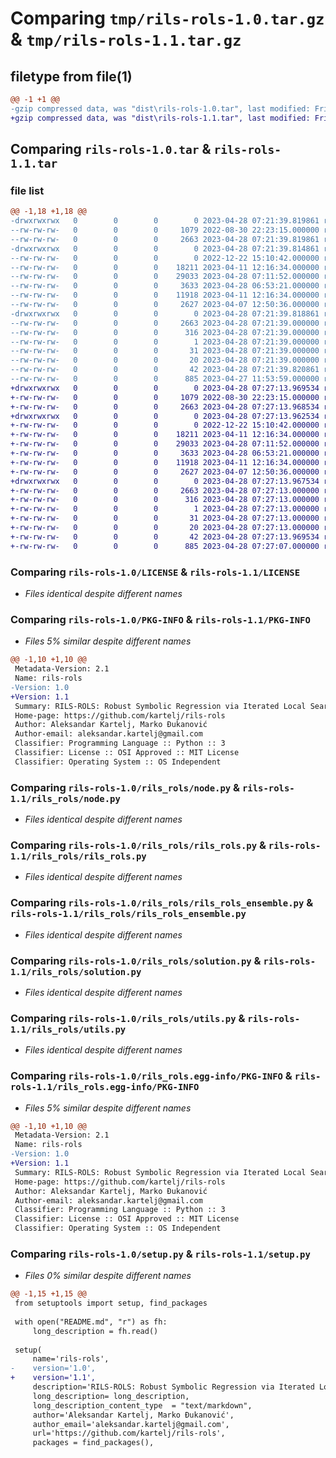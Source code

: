 # Comparing `tmp/rils-rols-1.0.tar.gz` & `tmp/rils-rols-1.1.tar.gz`

## filetype from file(1)

```diff
@@ -1 +1 @@
-gzip compressed data, was "dist\rils-rols-1.0.tar", last modified: Fri Apr 28 07:21:39 2023, max compression
+gzip compressed data, was "dist\rils-rols-1.1.tar", last modified: Fri Apr 28 07:27:13 2023, max compression
```

## Comparing `rils-rols-1.0.tar` & `rils-rols-1.1.tar`

### file list

```diff
@@ -1,18 +1,18 @@
-drwxrwxrwx   0        0        0        0 2023-04-28 07:21:39.819861 rils-rols-1.0/
--rw-rw-rw-   0        0        0     1079 2022-08-30 22:23:15.000000 rils-rols-1.0/LICENSE
--rw-rw-rw-   0        0        0     2663 2023-04-28 07:21:39.819861 rils-rols-1.0/PKG-INFO
-drwxrwxrwx   0        0        0        0 2023-04-28 07:21:39.814861 rils-rols-1.0/rils_rols/
--rw-rw-rw-   0        0        0        0 2022-12-22 15:10:42.000000 rils-rols-1.0/rils_rols/__init__.py
--rw-rw-rw-   0        0        0    18211 2023-04-11 12:16:34.000000 rils-rols-1.0/rils_rols/node.py
--rw-rw-rw-   0        0        0    29033 2023-04-28 07:11:52.000000 rils-rols-1.0/rils_rols/rils_rols.py
--rw-rw-rw-   0        0        0     3633 2023-04-28 06:53:21.000000 rils-rols-1.0/rils_rols/rils_rols_ensemble.py
--rw-rw-rw-   0        0        0    11918 2023-04-11 12:16:34.000000 rils-rols-1.0/rils_rols/solution.py
--rw-rw-rw-   0        0        0     2627 2023-04-07 12:50:36.000000 rils-rols-1.0/rils_rols/utils.py
-drwxrwxrwx   0        0        0        0 2023-04-28 07:21:39.818861 rils-rols-1.0/rils_rols.egg-info/
--rw-rw-rw-   0        0        0     2663 2023-04-28 07:21:39.000000 rils-rols-1.0/rils_rols.egg-info/PKG-INFO
--rw-rw-rw-   0        0        0      316 2023-04-28 07:21:39.000000 rils-rols-1.0/rils_rols.egg-info/SOURCES.txt
--rw-rw-rw-   0        0        0        1 2023-04-28 07:21:39.000000 rils-rols-1.0/rils_rols.egg-info/dependency_links.txt
--rw-rw-rw-   0        0        0       31 2023-04-28 07:21:39.000000 rils-rols-1.0/rils_rols.egg-info/requires.txt
--rw-rw-rw-   0        0        0       20 2023-04-28 07:21:39.000000 rils-rols-1.0/rils_rols.egg-info/top_level.txt
--rw-rw-rw-   0        0        0       42 2023-04-28 07:21:39.820861 rils-rols-1.0/setup.cfg
--rw-rw-rw-   0        0        0      885 2023-04-27 11:53:59.000000 rils-rols-1.0/setup.py
+drwxrwxrwx   0        0        0        0 2023-04-28 07:27:13.969534 rils-rols-1.1/
+-rw-rw-rw-   0        0        0     1079 2022-08-30 22:23:15.000000 rils-rols-1.1/LICENSE
+-rw-rw-rw-   0        0        0     2663 2023-04-28 07:27:13.968534 rils-rols-1.1/PKG-INFO
+drwxrwxrwx   0        0        0        0 2023-04-28 07:27:13.962534 rils-rols-1.1/rils_rols/
+-rw-rw-rw-   0        0        0        0 2022-12-22 15:10:42.000000 rils-rols-1.1/rils_rols/__init__.py
+-rw-rw-rw-   0        0        0    18211 2023-04-11 12:16:34.000000 rils-rols-1.1/rils_rols/node.py
+-rw-rw-rw-   0        0        0    29033 2023-04-28 07:11:52.000000 rils-rols-1.1/rils_rols/rils_rols.py
+-rw-rw-rw-   0        0        0     3633 2023-04-28 06:53:21.000000 rils-rols-1.1/rils_rols/rils_rols_ensemble.py
+-rw-rw-rw-   0        0        0    11918 2023-04-11 12:16:34.000000 rils-rols-1.1/rils_rols/solution.py
+-rw-rw-rw-   0        0        0     2627 2023-04-07 12:50:36.000000 rils-rols-1.1/rils_rols/utils.py
+drwxrwxrwx   0        0        0        0 2023-04-28 07:27:13.967534 rils-rols-1.1/rils_rols.egg-info/
+-rw-rw-rw-   0        0        0     2663 2023-04-28 07:27:13.000000 rils-rols-1.1/rils_rols.egg-info/PKG-INFO
+-rw-rw-rw-   0        0        0      316 2023-04-28 07:27:13.000000 rils-rols-1.1/rils_rols.egg-info/SOURCES.txt
+-rw-rw-rw-   0        0        0        1 2023-04-28 07:27:13.000000 rils-rols-1.1/rils_rols.egg-info/dependency_links.txt
+-rw-rw-rw-   0        0        0       31 2023-04-28 07:27:13.000000 rils-rols-1.1/rils_rols.egg-info/requires.txt
+-rw-rw-rw-   0        0        0       20 2023-04-28 07:27:13.000000 rils-rols-1.1/rils_rols.egg-info/top_level.txt
+-rw-rw-rw-   0        0        0       42 2023-04-28 07:27:13.969534 rils-rols-1.1/setup.cfg
+-rw-rw-rw-   0        0        0      885 2023-04-28 07:27:07.000000 rils-rols-1.1/setup.py
```

### Comparing `rils-rols-1.0/LICENSE` & `rils-rols-1.1/LICENSE`

 * *Files identical despite different names*

### Comparing `rils-rols-1.0/PKG-INFO` & `rils-rols-1.1/PKG-INFO`

 * *Files 5% similar despite different names*

```diff
@@ -1,10 +1,10 @@
 Metadata-Version: 2.1
 Name: rils-rols
-Version: 1.0
+Version: 1.1
 Summary: RILS-ROLS: Robust Symbolic Regression via Iterated Local Search and Ordinary Least Squares
 Home-page: https://github.com/kartelj/rils-rols
 Author: Aleksandar Kartelj, Marko Đukanović
 Author-email: aleksandar.kartelj@gmail.com
 Classifier: Programming Language :: Python :: 3
 Classifier: License :: OSI Approved :: MIT License
 Classifier: Operating System :: OS Independent
```

### Comparing `rils-rols-1.0/rils_rols/node.py` & `rils-rols-1.1/rils_rols/node.py`

 * *Files identical despite different names*

### Comparing `rils-rols-1.0/rils_rols/rils_rols.py` & `rils-rols-1.1/rils_rols/rils_rols.py`

 * *Files identical despite different names*

### Comparing `rils-rols-1.0/rils_rols/rils_rols_ensemble.py` & `rils-rols-1.1/rils_rols/rils_rols_ensemble.py`

 * *Files identical despite different names*

### Comparing `rils-rols-1.0/rils_rols/solution.py` & `rils-rols-1.1/rils_rols/solution.py`

 * *Files identical despite different names*

### Comparing `rils-rols-1.0/rils_rols/utils.py` & `rils-rols-1.1/rils_rols/utils.py`

 * *Files identical despite different names*

### Comparing `rils-rols-1.0/rils_rols.egg-info/PKG-INFO` & `rils-rols-1.1/rils_rols.egg-info/PKG-INFO`

 * *Files 5% similar despite different names*

```diff
@@ -1,10 +1,10 @@
 Metadata-Version: 2.1
 Name: rils-rols
-Version: 1.0
+Version: 1.1
 Summary: RILS-ROLS: Robust Symbolic Regression via Iterated Local Search and Ordinary Least Squares
 Home-page: https://github.com/kartelj/rils-rols
 Author: Aleksandar Kartelj, Marko Đukanović
 Author-email: aleksandar.kartelj@gmail.com
 Classifier: Programming Language :: Python :: 3
 Classifier: License :: OSI Approved :: MIT License
 Classifier: Operating System :: OS Independent
```

### Comparing `rils-rols-1.0/setup.py` & `rils-rols-1.1/setup.py`

 * *Files 0% similar despite different names*

```diff
@@ -1,15 +1,15 @@
 from setuptools import setup, find_packages
 
 with open("README.md", "r") as fh:
     long_description = fh.read()
 
 setup(
     name='rils-rols',
-    version='1.0',
+    version='1.1',
     description='RILS-ROLS: Robust Symbolic Regression via Iterated Local Search and Ordinary Least Squares',
     long_description= long_description,
     long_description_content_type  = "text/markdown",
     author='Aleksandar Kartelj, Marko Đukanović',
     author_email='aleksandar.kartelj@gmail.com',
     url='https://github.com/kartelj/rils-rols',
     packages = find_packages(),
```


